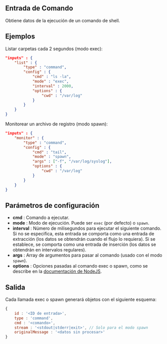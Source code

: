 ## Entrada de Comando

Obtiene datos de la ejecución de un comando de shell.

## Ejemplos

Listar carpetas cada 2 segundos (modo exec):
```json
"inputs" : {
	"list" : {
		"type" : "command",
		"config" : {
			"cmd" : "ls -la",
			"mode" : "exec",
			"interval" : 2000,
			"options" : {				
				"cwd" : "/var/log"
			}
		}
	}
}
```

Monitorear un archivo de registro (modo spawn):
```json
"inputs" : {
	"monitor" : {
		"type" : "command",
		"config" : {
			"cmd" : "tail",
			"mode" : "spawn",
			"args" : ["-f", "/var/log/syslog"],
			"options" : {				
				"cwd" : "/var/log"
			}
		}
	}
}
```

## Parámetros de configuración
* **cmd** : Comando a ejecutar.
* **mode** : Modo de ejecución. Puede ser `exec` (por defecto) o `spawn`.
* **interval** : Número de milisegundos para ejecutar el siguiente comando. Si no se especifica, esta entrada se comporta como una entrada de extracción (los datos se obtendrán cuando el flujo lo requiera). Si se establece, se comporta como una entrada de inserción (los datos se obtendrán en intervalos regulares).
* **args** : Array de argumentos para pasar al comando (usado con el modo `spawn`).
* **options** : Opciones pasadas al comando exec o spawn, como se describe en la [documentación de NodeJS](https://nodejs.org/api/child_process.html#child_process_child_process_exec_command_options_callback).

## Salida
Cada llamada exec o spawn generará objetos con el siguiente esquema:
```javascript
{
	id : '<ID de entrada>',
	type : 'command',
	cmd : '<comando>',
	stream : '<stdout|stderr|exit>', // Solo para el modo spawn
	originalMessage : '<datos sin procesar>'
}
```
